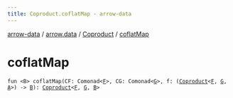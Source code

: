 ```yaml
---
title: Coproduct.coflatMap - arrow-data
---
```


[arrow-data](../../index.html) / [arrow.data](../index.html) / [Coproduct](index.html) / [coflatMap](./coflat-map.html)

# coflatMap

`fun <B> coflatMap(CF: Comonad<`[`F`](index.html#F)`>, CG: Comonad<`[`G`](index.html#G)`>, f: (`[`Coproduct`](index.html)`<`[`F`](index.html#F)`, `[`G`](index.html#G)`, `[`A`](index.html#A)`>) -> `[`B`](coflat-map.html#B)`): `[`Coproduct`](index.html)`<`[`F`](index.html#F)`, `[`G`](index.html#G)`, `[`B`](coflat-map.html#B)`>`